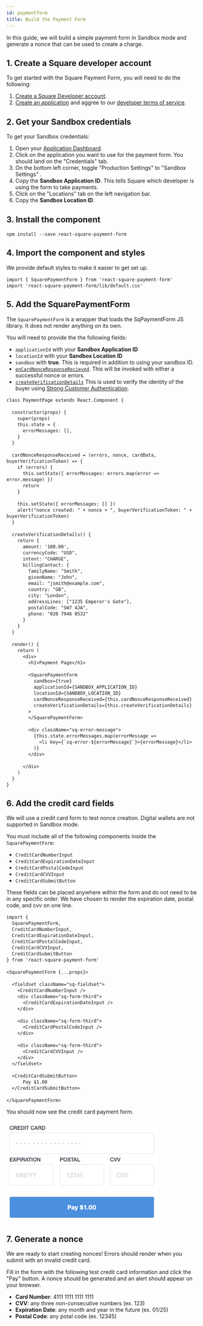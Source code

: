 ```yaml
---
id: paymentform
title: Build the Payment Form
---
```


In this guide, we will build a simple payment form in Sandbox mode and generate a nonce that can be used to create a charge.

## 1. Create a Square developer account

To get started with the Square Payment Form, you will need to do the following:

1. [Create a Square Developer account](https://connect.squareup.com/apps).
1. [Create an application](https://developer.squareup.com/apps/new) and aggree to our [developer terms of service](https://squareup.com/us/en/legal/general/developers).

## 2. Get your Sandbox credentials

To get your Sandbox credentials:

1. Open your [Application Dashboard](https://developer.squareup.com/apps/new).
1. Click on the application you want to use for the payment form. You should land on the "Credentials" tab.
1. On the bottom left corner, toggle "Production Settings" to "Sandbox Settings" .
1. Copy the **Sandbox Application ID**. This tells Square which developer is using the form to take payments.
1. Click on the "Locations" tab on the left navigation bar.
1. Copy the **Sandbox Location ID**.

## 3. Install the component

```
npm install --save react-square-payment-form
```

## 4. Import the component and styles

We provide default styles to make it easier to get set up.

```
import { SquarePaymentForm } from 'react-square-payment-form'
import 'react-square-payment-form/lib/default.css'
```

## 5. Add the SquarePaymentForm

The `SquarePaymentForm` is a wrapper that loads the SqPaymentForm JS library. It does not render anything on its own.

You will need to provide the the following fields:
* `applicationId` with your **Sandbox Application ID**
* `locationId` with your **Sandbox Location ID**
* `sandbox` with **true**. This is required in addition to using your sandbox ID.
* [`onCardNonceResponseRecieved`](https://developer.squareup.com/docs/api/paymentform/?q=verificationdetails#cardnonceresponsereceived). This will be invoked with either a successful nonce or errors.
* [`createVerificationDetails`](https://developer.squareup.com/docs/api/paymentform/?q=verificationdetails#datatype-sqverificationdetails) This is used to verify the identity of the buyer using [Strong Customer Authentication](https://developer.squareup.com/docs/sca-overview?q=sca).

```
class PaymentPage extends React.Component {

  constructor(props) {
    super(props)
    this.state = {
      errorMessages: [],
    }
  }

  cardNonceResponseReceived = (errors, nonce, cardData, buyerVerificationToken) => {
    if (errors) {
      this.setState({ errorMessages: errors.map(error => error.message) })
      return
    }

    this.setState({ errorMessages: [] })
    alert("nonce created: " + nonce + ", buyerVerificationToken: " + buyerVerificationToken)
  }

  createVerificationDetails() {
    return {
      amount: '100.00',
      currencyCode: "USD",
      intent: "CHARGE",
      billingContact: {
        familyName: "Smith",
        givenName: "John",
        email: "jsmith@example.com",
        country: "GB",
        city: "London",
        addressLines: ["1235 Emperor's Gate"],
        postalCode: "SW7 4JA",
        phone: "020 7946 0532"
      }
    }
  }

  render() {
    return (
      <div>
        <h1>Payment Page</h1>

        <SquarePaymentForm
          sandbox={true}
          applicationId={SANDBOX_APPLICATION_ID}
          locationId={SANDBOX_LOCATION_ID}
          cardNonceResponseReceived={this.cardNonceResponseReceived}
          createVerificationDetails={this.createVerificationDetails}
        >
        </SquarePaymentForm>

        <div className="sq-error-message">
          {this.state.errorMessages.map(errorMessage =>
            <li key={`sq-error-${errorMessage}`}>{errorMessage}</li>
          )}
        </div>

      </div>
    )
  }
}
```

## 6. Add the credit card fields

We will use a credit card form to test nonce creation. Digital wallets are not supported in Sandbox mode.

You must include all of the following components inside the `SquarePaymentForm`:
* `CreditCardNumberInput`
* `CreditCardExpirationDateInput`
* `CreditCardPostalCodeInput`
* `CreditCardCVVInput`
* `CreditCardSubmitButton`

These fields can be placed anywhere within the form and do not need to be in any specific order.
We have chosen to render the expiration date, postal code, and cvv on one line.

```
import {
  SquarePaymentForm,
  CreditCardNumberInput,
  CreditCardExpirationDateInput,
  CreditCardPostalCodeInput,
  CreditCardCVVInput,
  CreditCardSubmitButton
} from 'react-square-payment-form'

<SquarePaymentForm {...props}>

  <fieldset className="sq-fieldset">
    <CreditCardNumberInput />
    <div className="sq-form-third">
      <CreditCardExpirationDateInput />
    </div>

    <div className="sq-form-third">
      <CreditCardPostalCodeInput />
    </div>

    <div className="sq-form-third">
      <CreditCardCVVInput />
    </div>
  </fieldset>

  <CreditCardSubmitButton>
      Pay $1.00
  </CreditCardSubmitButton>

</SquarePaymentForm>
```

You should now see the credit card payment form.

![Credit Card Form](assets/credit-card-form.png)

## 7. Generate a nonce

We are ready to start creating nonces! Errors should render when you submit with an invalid credit card.

Fill in the form with the following test credit card information and click the "Pay" button. A nonce should be generated and an alert should appear on your browser.

* **Card Number**: 4111 1111 1111 1111
* **CVV**: any three non-consecutive numbers (ex. 123)
* **Expiration Date**: any month and year in the future (ex. 01/25)
* **Postal Code**: any potal code (ex. 12345)
